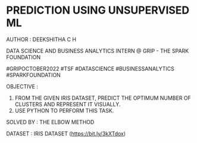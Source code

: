 #  PREDICTION USING UNSUPERVISED ML 

AUTHOR : DEEKSHITHA C H

DATA SCIENCE AND BUSINESS ANALYTICS INTERN @ GRIP - THE SPARK FOUNDATION  

#GRIPOCTOBER2022 #TSF #DATASCIENCE #BUSINESSANALYTICS #SPARKFOUNDATION

OBJECTIVE :
1. FROM THE GIVEN IRIS DATASET, PREDICT THE OPTIMUM NUMBER OF CLUSTERS AND REPRESENT IT VISUALLY.
2. USE PYTHON TO PERFORM THIS TASK.

SOLVED BY : THE ELBOW METHOD

DATASET : IRIS DATASET (https://bit.ly/3kXTdox)
